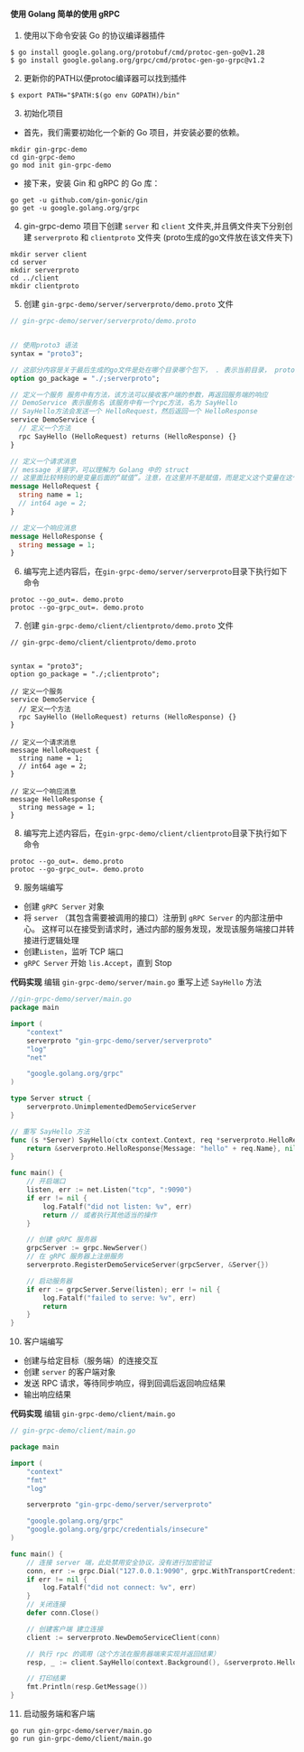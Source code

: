 #### 使用 Golang 简单的使用 gRPC

1. 使用以下命令安装 Go 的协议编译器插件
```shell
$ go install google.golang.org/protobuf/cmd/protoc-gen-go@v1.28
$ go install google.golang.org/grpc/cmd/protoc-gen-go-grpc@v1.2
```

2. 更新你的PATH以便protoc编译器可以找到插件
```shell
$ export PATH="$PATH:$(go env GOPATH)/bin"
```

3. 初始化项目
- 首先，我们需要初始化一个新的 Go 项目，并安装必要的依赖。
```shell
mkdir gin-grpc-demo
cd gin-grpc-demo
go mod init gin-grpc-demo
```

- 接下来，安装 Gin 和 gRPC 的 Go 库：
```shell
go get -u github.com/gin-gonic/gin
go get -u google.golang.org/grpc
```

4. gin-grpc-demo 项目下创建 `server` 和 `client` 文件夹,并且俩文件夹下分别创建 `serverproto` 和 `clientproto` 文件夹 (proto生成的go文件放在该文件夹下)
```shell
mkdir server client
cd server
mkdir serverproto
cd ../client
mkdir clientproto
```

5. 创建 `gin-grpc-demo/server/serverproto/demo.proto` 文件
```protobuf
// gin-grpc-demo/server/serverproto/demo.proto


// 使用proto3 语法
syntax = "proto3";

// 这部分内容是关于最后生成的go文件是处在哪个目录哪个包下， . 表示当前目录， proto 表示生成的go文件放在当前目录的 proto 文件夹下
option go_package = "./;serverproto";

// 定义一个服务 服务中有方法，该方法可以接收客户端的参数，再返回服务端的响应
// DemoService 表示服务名 该服务中有一个rpc方法，名为 SayHello
// SayHello方法会发送一个 HelloRequest，然后返回一个 HelloResponse
service DemoService {
  // 定义一个方法
  rpc SayHello (HelloRequest) returns (HelloResponse) {}
}

// 定义一个请求消息
// message 关键字，可以理解为 Golang 中的 struct
// 这里面比较特别的是变量后面的“赋值”。注意，在这里并不是赋值，而是定义这个变量在这个message中的位置
message HelloRequest {
  string name = 1;
  // int64 age = 2;
}

// 定义一个响应消息
message HelloResponse {
  string message = 1;
}
```
6. 编写完上述内容后，在`gin-grpc-demo/server/serverproto`目录下执行如下命令
```shell
protoc --go_out=. demo.proto
protoc --go-grpc_out=. demo.proto
```

7. 创建 `gin-grpc-demo/client/clientproto/demo.proto` 文件

```
// gin-grpc-demo/client/clientproto/demo.proto


syntax = "proto3";
option go_package = "./;clientproto";

// 定义一个服务 
service DemoService {
  // 定义一个方法
  rpc SayHello (HelloRequest) returns (HelloResponse) {}
}

// 定义一个请求消息
message HelloRequest {
  string name = 1;
  // int64 age = 2;
}

// 定义一个响应消息
message HelloResponse {
  string message = 1;
}
```

8. 编写完上述内容后，在`gin-grpc-demo/client/clientproto`目录下执行如下命令
```shell
protoc --go_out=. demo.proto
protoc --go-grpc_out=. demo.proto
```

9. 服务端编写
- 创建 `gRPC Server` 对象
- 将 `server` （其包含需要被调用的接口）注册到 `gRPC Server` 的内部注册中心。
  这样可以在接受到请求时，通过内部的服务发现，发现该服务端接口并转接进行逻辑处理
- 创建`Listen`，监听 TCP 端口
- `gRPC Server` 开始 `lis.Accept`，直到 Stop

**代码实现**
编辑 `gin-grpc-demo/server/main.go` 重写上述 `SayHello` 方法
```go
//gin-grpc-demo/server/main.go
package main

import (
	"context"
	serverproto "gin-grpc-demo/server/serverproto"
	"log"
	"net"

	"google.golang.org/grpc"
)

type Server struct {
	serverproto.UnimplementedDemoServiceServer
}

// 重写 SayHello 方法
func (s *Server) SayHello(ctx context.Context, req *serverproto.HelloRequest) (*serverproto.HelloResponse, error) {
	return &serverproto.HelloResponse{Message: "hello" + req.Name}, nil
}

func main() {
	// 开启端口
	listen, err := net.Listen("tcp", ":9090")
	if err != nil {
		log.Fatalf("did not listen: %v", err)
		return // 或者执行其他适当的操作
	}

	// 创建 gRPC 服务器
	grpcServer := grpc.NewServer()
	// 在 gRPC 服务器上注册服务
	serverproto.RegisterDemoServiceServer(grpcServer, &Server{})

	// 启动服务器
	if err := grpcServer.Serve(listen); err != nil {
		log.Fatalf("failed to serve: %v", err)
		return
	}
}
```

10. 客户端编写
- 创建与给定目标（服务端）的连接交互
- 创建 `server` 的客户端对象
- 发送 RPC 请求，等待同步响应，得到回调后返回响应结果
- 输出响应结果


**代码实现**
编辑 `gin-grpc-demo/client/main.go`
```go
// gin-grpc-demo/client/main.go

package main

import (
	"context"
	"fmt"
	"log"

	serverproto "gin-grpc-demo/server/serverproto"

	"google.golang.org/grpc"
	"google.golang.org/grpc/credentials/insecure"
)

func main() {
	// 连接 server 端，此处禁用安全协议，没有进行加密验证
	conn, err := grpc.Dial("127.0.0.1:9090", grpc.WithTransportCredentials(insecure.NewCredentials()))
	if err != nil {
		log.Fatalf("did not connect: %v", err)
	}
	// 关闭连接
	defer conn.Close()

	// 创建客户端 建立连接
	client := serverproto.NewDemoServiceClient(conn)

	// 执行 rpc 的调用（这个方法在服务器端来实现并返回结果）
	resp, _ := client.SayHello(context.Background(), &serverproto.HelloRequest{Name: "ziying"})

	// 打印结果
	fmt.Println(resp.GetMessage())
}
```

11. 启动服务端和客户端
```shell
go run gin-grpc-demo/server/main.go
go run gin-grpc-demo/client/main.go
```


















